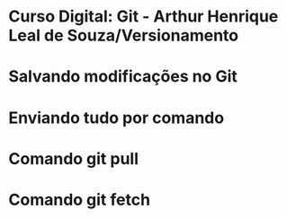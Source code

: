 # Curso Digital: Git - Arthur Henrique Leal de Souza/Versionamento

# Salvando modificações no Git

# Enviando tudo por comando

# Comando git pull

# Comando git fetch
